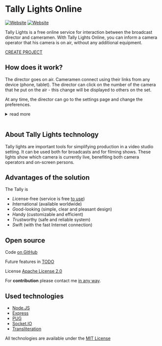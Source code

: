 # Tally Lights Online

[![Website](https://img.shields.io/website?down_color=%23EC7C26&down_message=offline&label=website&up_message=online&url=http%3A%2F%2Ftally-lights.bouhartsev.top%2F)](https://tally-lights.bouhartsev.top/ "Go to Tally Lights")
[![Website](https://img.shields.io/badge/made%20by-bouhartsev-%23E8252F)](https://bouhartsev.top/ "Go to bouhartsev.top")

Tally Lights is a free online service for interaction between the broadcast director and cameramen. With Tally Lights Online, you can inform a camera operator that his camera is on air, without any additional equipment.

[CREATE PROJECT](https://tally-lights.bouhartsev.top/new "Create Tallу Lights project")

## How does it work?

The director goes on air. Cameramen connect using their links from any device (phone, tablet). The director can click on the number of the camera that he put on the air - this change will be displayed to others on the set.

At any time, the director can go to the settings page and change the preferences.

<details><summary>read more</summary>

<br />

### Director page

Green means that the camera is in preview mode, red means the camera is on the air. The camera can be put on the air only after the preview. But double-clicking on the button immediately turns the camera into "on air" mode.

If the camera is not connected, the button with its number has an orange border.

The director can remove selection from all cameras by clicking on the "No camera" button.

### Operator page

All possible modes and statuses displayed on the operator's page:
- preview (green background)
- on air (red background)
- offline (orange foreground):
- camera doesn't exist
- camera is disconnected

### Settings page

Available preferences:
- Project title (it will be used in URL and etc.): 3-18 length, only latin characters, digits and dashes
- Cameras quantity (amount of cameras on the set): 1-255 number

Future preferences (not implemented yet):
- Sound (default sound signals for cameramen): true or false

Under preferences you can find links to director's and operators' pages. It will ONLY work if you are live. You can copy links to send it. Send links with caution: in the current version we are NOT support any kind of password.

Live mode allows to connect (or disconnect) all participants. It is made for the purposes of security and optimization of the application. To change status switch "broadcast" button at the bottom of settings page. Еhe live mode will turn off automatically at the time specified under the button in case of inactivity.

### Video tutorial

Coming soon (or not)
<!-- iframe -->

</details>

<br />

## About Tally Lights technology

Tally lights are important tools for simplifying production in a video studio setting. It can be used both for broadcasts and for filming shows. These lights show which camera is currently live, benefiting both camera operators and on-screen persons.

## Advantages of the solution

The Tally is
- *L*icense-free (service is free [to use][1])
- *I*nternational (available worldwide)
- *G*ood-looking (simple, clear and pleasant design)
- *H*andy (customizable and efficient)
- *T*rustworthy (safe and reliable system)
- *S*wift (with the fast Internet connection)

<!-- for low-budget projects especially -->

## Open source

Code [on GitHub](https://github.com/bouhartsev/tally-lights/)

Future features in [TODO](https://github.com/bouhartsev/tally-lights/projects/1)

License [Apache License 2.0][1]

For **contribution** please contact me [in any way](https://bouhartsev.top/#contacts "Go to contacts").

## Used technologies

- [Node.JS](https://github.com/nodejs/node "To source")
- [Express](https://github.com/expressjs/express "To source")
- [PUG](https://github.com/pugjs/pug "To source")
- [Socket.IO](https://github.com/socketio/socket.io "To source")
- [Transliteration](https://github.com/dzcpy/transliteration "To source")

All technologies are available under the [MIT License](https://opensource.org/licenses/MIT)

[1]: https://github.com/bouhartsev/tally-lights/blob/main/LICENSE.md (Go to the License)